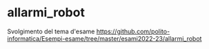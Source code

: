 # allarmi_robot
Svolgimento del tema d'esame https://github.com/polito-informatica/Esempi-esame/tree/master/esami2022-23/allarmi_robot
